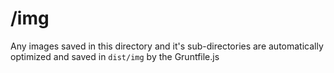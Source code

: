 # /img

Any images saved in this directory and it's sub-directories are automatically optimized and saved in `dist/img` by the Gruntfile.js
